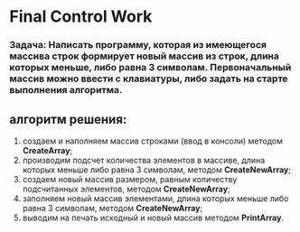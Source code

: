 # Final Control Work
### **Задача:** Написать программу, которая из имеющегося массива строк формирует новый массив из строк, длина которых меньше, либо равна 3 символам. Первоначальный массив можно ввести с клавиатуры, либо задать на старте выполнения алгоритма.

## **алгоритм решения:**
1. создаем и наполняем массив строками (ввод в консоли) методом **CreateArray**;
2. производим подсчет количества элементов в массиве, длина которых меньше либо равна 3 символам, методом **CreateNewArray**;
3. создаем новый массив размером, равным количеству подсчитанных элементов, методом **CreateNewArray**;
4. заполняем новый массив элементами, длина которых меньше либо равна 3 символам, методом **CreateNewArray**;
5. выводим на печать исходный и новый массив методом **PrintArray**.
